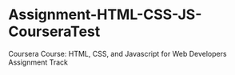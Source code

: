 # Assignment-HTML-CSS-JS-CourseraTest
Coursera Course: HTML, CSS, and Javascript for Web Developers Assignment Track

